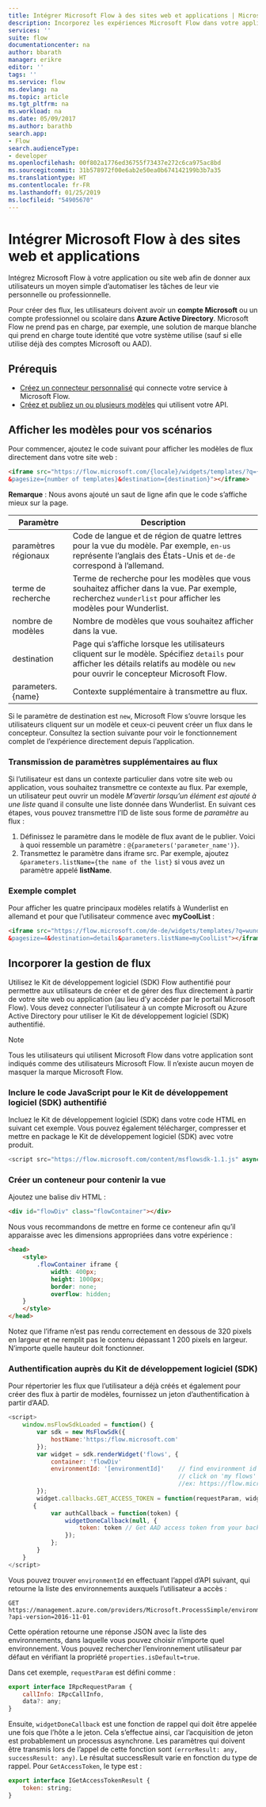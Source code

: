 ```yaml
---
title: Intégrer Microsoft Flow à des sites web et applications | Microsoft Docs
description: Incorporez les expériences Microsoft Flow dans votre application ou site web.
services: ''
suite: flow
documentationcenter: na
author: bbarath
manager: erikre
editor: ''
tags: ''
ms.service: flow
ms.devlang: na
ms.topic: article
ms.tgt_pltfrm: na
ms.workload: na
ms.date: 05/09/2017
ms.author: barathb
search.app:
- Flow
search.audienceType:
- developer
ms.openlocfilehash: 00f802a1776ed36755f73437e272c6ca975ac8bd
ms.sourcegitcommit: 31b578972f00e6ab2e50ea0b674142199b3b7a35
ms.translationtype: HT
ms.contentlocale: fr-FR
ms.lasthandoff: 01/25/2019
ms.locfileid: "54905670"
---
```

# <a name="integrate-microsoft-flow-with-websites-and-apps"></a>Intégrer Microsoft Flow à des sites web et applications
Intégrez Microsoft Flow à votre application ou site web afin de donner aux utilisateurs un moyen simple d’automatiser les tâches de leur vie personnelle ou professionnelle.

Pour créer des flux, les utilisateurs doivent avoir un **compte Microsoft** ou un compte professionnel ou scolaire dans **Azure Active Directory**. Microsoft Flow ne prend pas en charge, par exemple, une solution de marque blanche qui prend en charge toute identité que votre système utilise (sauf si elle utilise déjà des comptes Microsoft ou AAD).

## <a name="prerequisites"></a>Prérequis
* [Créez un connecteur personnalisé](register-custom-api.md) qui connecte votre service à Microsoft Flow.
* [Créez et publiez un ou plusieurs modèles](../publish-a-template.md) qui utilisent votre API.

## <a name="show-templates-for-your-scenarios"></a>Afficher les modèles pour vos scénarios
Pour commencer, ajoutez le code suivant pour afficher les modèles de flux directement dans votre site web :

```html
<iframe src="https://flow.microsoft.com/{locale}/widgets/templates/?q={search term}
&pagesize={number of templates}&destination={destination}"></iframe>
```

**Remarque** : Nous avons ajouté un saut de ligne afin que le code s’affiche mieux sur la page.

| Paramètre | Description |
| --- | --- |
| paramètres régionaux |Code de langue et de région de quatre lettres pour la vue du modèle. Par exemple, `en-us` représente l’anglais des États-Unis et `de-de` correspond à l’allemand. |
| terme de recherche |Terme de recherche pour les modèles que vous souhaitez afficher dans la vue. Par exemple, recherchez `wunderlist` pour afficher les modèles pour Wunderlist. |
| nombre de modèles |Nombre de modèles que vous souhaitez afficher dans la vue. |
| destination |Page qui s’affiche lorsque les utilisateurs cliquent sur le modèle. Spécifiez `details` pour afficher les détails relatifs au modèle ou `new` pour ouvrir le concepteur Microsoft Flow. |
| parameters.{name} |Contexte supplémentaire à transmettre au flux. |

Si le paramètre de destination est `new`, Microsoft Flow s’ouvre lorsque les utilisateurs cliquent sur un modèle et ceux-ci peuvent créer un flux dans le concepteur. Consultez la section suivante pour voir le fonctionnement complet de l’expérience directement depuis l’application.

### <a name="passing-additional-parameters-to-the-flow"></a>Transmission de paramètres supplémentaires au flux
Si l’utilisateur est dans un contexte particulier dans votre site web ou application, vous souhaitez transmettre ce contexte au flux. Par exemple, un utilisateur peut ouvrir un modèle *M’avertir lorsqu’un élément est ajouté à une liste* quand il consulte une liste donnée dans Wunderlist. En suivant ces étapes, vous pouvez transmettre l’ID de liste sous forme de *paramètre* au flux :

1. Définissez le paramètre dans le modèle de flux avant de le publier. Voici à quoi ressemble un paramètre : `@{parameters('parameter_name')}`.
2. Transmettez le paramètre dans iframe src. Par exemple, ajoutez `&parameters.listName={the name of the list}` si vous avez un paramètre appelé **listName**.

### <a name="full-sample"></a>Exemple complet
Pour afficher les quatre principaux modèles relatifs à Wunderlist en allemand et pour que l’utilisateur commence avec **myCoolList** :

```html
<iframe src="https://flow.microsoft.com/de-de/widgets/templates/?q=wunderlist
&pagesize=4&destination=details&parameters.listName=myCoolList"></iframe>
```

## <a name="embed-the-management-of-flows"></a>Incorporer la gestion de flux
Utilisez le Kit de développement logiciel (SDK) Flow authentifié pour permettre aux utilisateurs de créer et de gérer des flux directement à partir de votre site web ou application (au lieu d’y accéder par le portail Microsoft Flow). Vous devez connecter l’utilisateur à un compte Microsoft ou Azure Active Directory pour utiliser le Kit de développement logiciel (SDK) authentifié.

> [!NOTE]
> Tous les utilisateurs qui utilisent Microsoft Flow dans votre application sont indiqués comme des utilisateurs Microsoft Flow. Il n’existe aucun moyen de masquer la marque Microsoft Flow.
> 
> 

### <a name="include-the-javascript-for-the-authenticated-sdk"></a>Inclure le code JavaScript pour le Kit de développement logiciel (SDK) authentifié
Incluez le Kit de développement logiciel (SDK) dans votre code HTML en suivant cet exemple. Vous pouvez également télécharger, compresser et mettre en package le Kit de développement logiciel (SDK) avec votre produit.

```javascript
<script src="https://flow.microsoft.com/content/msflowsdk-1.1.js" async defer></script>
```

### <a name="create-a-container-to-contain-the-view"></a>Créer un conteneur pour contenir la vue
Ajoutez une balise div HTML :

```html
<div id="flowDiv" class="flowContainer"></div>
```

Nous vous recommandons de mettre en forme ce conteneur afin qu’il apparaisse avec les dimensions appropriées dans votre expérience :

```html
<head>
    <style>
        .flowContainer iframe {
            width: 400px;
            height: 1000px;
            border: none;
            overflow: hidden;
    }
    </style>
</head>
```

Notez que l’iframe n’est pas rendu correctement en dessous de 320 pixels en largeur et ne remplit pas le contenu dépassant 1 200 pixels en largeur. N’importe quelle hauteur doit fonctionner.

### <a name="authentication-against-the-sdk"></a>Authentification auprès du Kit de développement logiciel (SDK)
Pour répertorier les flux que l’utilisateur a déjà créés et également pour créer des flux à partir de modèles, fournissez un jeton d’authentification à partir d’AAD.

```javascript
<script>
    window.msFlowSdkLoaded = function() {
        var sdk = new MsFlowSdk({
            hostName:'https:/flow.microsoft.com'
        });
        var widget = sdk.renderWidget('flows', {
            container: 'flowDiv'
            environmentId: '[environmentId]'    // find environment id from browser URL when you 
                                                // click on 'my flows'
                                                //ex: https://flow.microsoft.com/manage/environments/[environmentId]/flows
        });
        widget.callbacks.GET_ACCESS_TOKEN = function(requestParam, widgetDoneCallback)
       {
            var authCallback = function(token) {
                widgetDoneCallback(null, {
                    token: token // Get AAD access token from your backend system
                });
            };
        }
    }
</script>
```

Vous pouvez trouver `environmentId` en effectuant l’appel d’API suivant, qui retourne la liste des environnements auxquels l’utilisateur a accès :

```http
GET https://management.azure.com/providers/Microsoft.ProcessSimple/environments
?api-version=2016-11-01 
```

Cette opération retourne une réponse JSON avec la liste des environnements, dans laquelle vous pouvez choisir n’importe quel environnement. Vous pouvez rechercher l’environnement utilisateur par défaut en vérifiant la propriété `properties.isDefault=true`.

Dans cet exemple, `requestParam` est défini comme :

```javascript
export interface IRpcRequestParam {
    callInfo: IRpcCallInfo,
    data?: any;
}
```

Ensuite, `widgetDoneCallback` est une fonction de rappel qui doit être appelée une fois que l’hôte a le jeton. Cela s’effectue ainsi, car l’acquisition de jeton est probablement un processus asynchrone. Les paramètres qui doivent être transmis lors de l’appel de cette fonction sont `(errorResult: any, successResult: any)`. Le résultat successResult varie en fonction du type de rappel. Pour `GetAccessToken`, le type est :

```javascript
export interface IGetAccessTokenResult {
    token: string;
}
```
